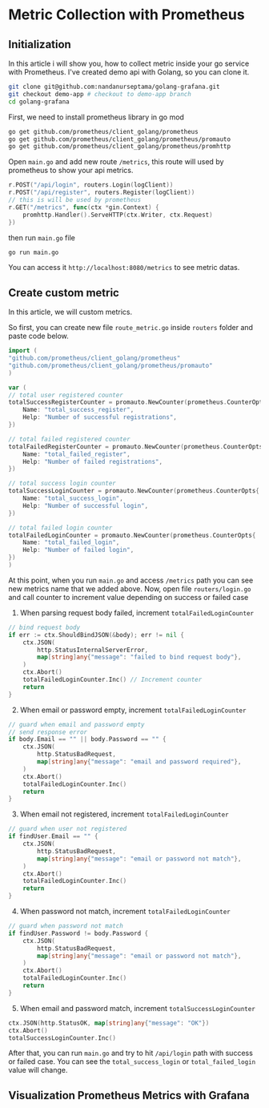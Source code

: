 # Metric Collection with Prometheus

## Initialization

In this article i will show you, how to collect metric inside your go service with Prometheus.
I've created demo api with Golang, so you can clone it.

```bash
git clone git@github.com:nandanurseptama/golang-grafana.git
git checkout demo-app # checkout to demo-app branch
cd golang-grafana
```

First, we need to install prometheus library in go mod

```bash
go get github.com/prometheus/client_golang/prometheus
go get github.com/prometheus/client_golang/prometheus/promauto
go get github.com/prometheus/client_golang/prometheus/promhttp
```

Open `main.go` and add new route `/metrics`, this route will used by prometheus to show your api metrics.

```go
r.POST("/api/login", routers.Login(logClient))
r.POST("/api/register", routers.Register(logClient))
// this is will be used by prometheus
r.GET("/metrics", func(ctx *gin.Context) {
    promhttp.Handler().ServeHTTP(ctx.Writer, ctx.Request)
})
```

then run `main.go` file

```bash
go run main.go
```

You can access it `http://localhost:8080/metrics` to see metric datas.

## Create custom metric

In this article, we will custom metrics.

So first, you can create new file `route_metric.go` inside `routers` folder and paste code below.

```go
import (
"github.com/prometheus/client_golang/prometheus"
"github.com/prometheus/client_golang/prometheus/promauto"
)

var (
// total user registered counter
totalSuccessRegisterCounter = promauto.NewCounter(prometheus.CounterOpts{
    Name: "total_success_register",
    Help: "Number of successful registrations",
})

// total failed registered counter
totalFailedRegisterCounter = promauto.NewCounter(prometheus.CounterOpts{
    Name: "total_failed_register",
    Help: "Number of failed registrations",
})

// total success login counter
totalSuccessLoginCounter = promauto.NewCounter(prometheus.CounterOpts{
    Name: "total_success_login",
    Help: "Number of successful login",
})

// total failed login counter
totalFailedLoginCounter = promauto.NewCounter(prometheus.CounterOpts{
    Name: "total_failed_login",
    Help: "Number of failed login",
})
)
```

At this point, when you run `main.go` and access `/metrics` path you can see new metrics name that we added above. Now, open file `routers/login.go` and call counter to increment value depending on success or failed case

1. When parsing request body failed, increment `totalFailedLoginCounter`

```go
// bind request body
if err := ctx.ShouldBindJSON(&body); err != nil {
    ctx.JSON(
        http.StatusInternalServerError,
        map[string]any{"message": "failed to bind request body"},
    )
    ctx.Abort()
    totalFailedLoginCounter.Inc() // Increment counter
    return
}
```

2. When email or password empty, increment `totalFailedLoginCounter`

```go
// guard when email and password empty
// send response error
if body.Email == "" || body.Password == "" {
    ctx.JSON(
        http.StatusBadRequest,
        map[string]any{"message": "email and password required"},
    )
    ctx.Abort()
    totalFailedLoginCounter.Inc()
    return
}
```

3. When email not registered, increment `totalFailedLoginCounter`

```go
// guard when user not registered
if findUser.Email == "" {
    ctx.JSON(
        http.StatusBadRequest,
        map[string]any{"message": "email or password not match"},
    )
    ctx.Abort()
    totalFailedLoginCounter.Inc()
    return
}
```

4. When password not match, increment `totalFailedLoginCounter`

```go
// guard when password not match
if findUser.Password != body.Password {
    ctx.JSON(
        http.StatusBadRequest,
        map[string]any{"message": "email or password not match"},
    )
    ctx.Abort()
    totalFailedLoginCounter.Inc()
    return
}
```

5. When email and password match, increment `totalSuccessLoginCounter`

```go
ctx.JSON(http.StatusOK, map[string]any{"message": "OK"})
ctx.Abort()
totalSuccessLoginCounter.Inc()
```

After that, you can run `main.go` and try to hit `/api/login` path with success or failed case. You can see the `total_success_login` or `total_failed_login` value will change.


## Visualization Prometheus Metrics with Grafana